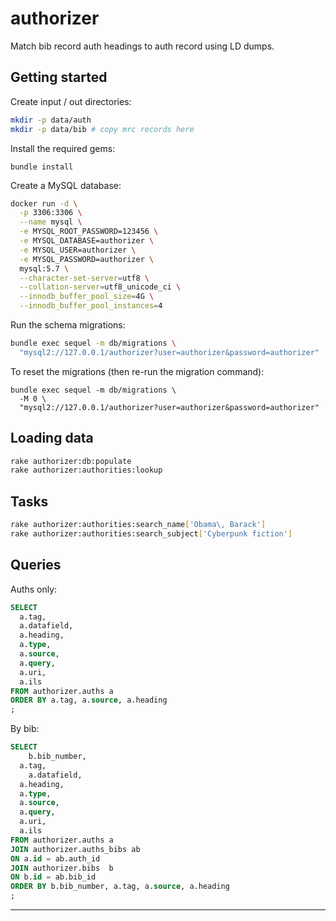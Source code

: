 # authorizer

Match bib record auth headings to auth record using LD dumps.

## Getting started

Create input / out directories:

```bash
mkdir -p data/auth
mkdir -p data/bib # copy mrc records here
```

Install the required gems:

```
bundle install
```

Create a MySQL database:

```bash
docker run -d \
  -p 3306:3306 \
  --name mysql \
  -e MYSQL_ROOT_PASSWORD=123456 \
  -e MYSQL_DATABASE=authorizer \
  -e MYSQL_USER=authorizer \
  -e MYSQL_PASSWORD=authorizer \
  mysql:5.7 \
  --character-set-server=utf8 \
  --collation-server=utf8_unicode_ci \
  --innodb_buffer_pool_size=4G \
  --innodb_buffer_pool_instances=4
```

Run the schema migrations:

```bash
bundle exec sequel -m db/migrations \
  "mysql2://127.0.0.1/authorizer?user=authorizer&password=authorizer"
```

To reset the migrations (then re-run the migration command):

```
bundle exec sequel -m db/migrations \
  -M 0 \
  "mysql2://127.0.0.1/authorizer?user=authorizer&password=authorizer"
```

## Loading data

```bash
rake authorizer:db:populate
rake authorizer:authorities:lookup
```

## Tasks

```bash
rake authorizer:authorities:search_name['Obama\, Barack']
rake authorizer:authorities:search_subject['Cyberpunk fiction']
```

## Queries

Auths only:

```sql
SELECT
  a.tag,
  a.datafield,
  a.heading,
  a.type,
  a.source,
  a.query,
  a.uri,
  a.ils
FROM authorizer.auths a
ORDER BY a.tag, a.source, a.heading
;
```

By bib:

```sql
SELECT
	b.bib_number,
  a.tag,
	a.datafield,
  a.heading,
  a.type,
  a.source,
  a.query,
  a.uri,
  a.ils
FROM authorizer.auths a
JOIN authorizer.auths_bibs ab
ON a.id = ab.auth_id
JOIN authorizer.bibs  b
ON b.id = ab.bib_id
ORDER BY b.bib_number, a.tag, a.source, a.heading
;
```

---